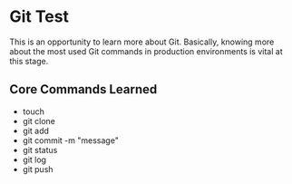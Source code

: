# Git Test

This is an opportunity to learn more about Git. Basically, knowing more about the most used Git commands in production environments is vital at this stage.

## Core Commands Learned

- touch
- git clone
- git add
- git commit -m "message"
- git status
- git log
- git push
